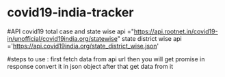 # covid19-india-tracker

#API
covid19 total case and state wise api ="https://api.rootnet.in/covid19-in/unofficial/covid19india.org/statewise"
state district wise api ='https://api.covid19india.org/state_district_wise.json'

#steps to use :
first fetch data from api url 
then you will get promise in response convert it in json object
after that get data from it 
